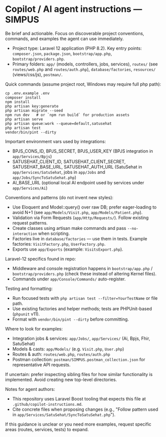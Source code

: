 <!--
Do not edit this file unless you are updating guidance for AI assist tools.
This file is consumed by local tooling (Laravel Boost) and should be concise.
-->

# Copilot / AI agent instructions — SIMPUS

Be brief and actionable. Focus on discoverable project conventions, commands, and examples the agent can use immediately.

- Project type: Laravel 12 application (PHP 8.2). Key entry points: `composer.json`, `package.json`, `bootstrap/app.php`, `bootstrap/providers.php`.
- Primary folders: `app/` (models, controllers, jobs, services), `routes/` (see `routes/web.php` and `routes/auth.php`), `database/factories`, `resources/` (views/css/js), `postman/`.

Quick commands (assume project root, Windows may require full php path):

```text
cp .env.example .env
composer install
npm install
php artisan key:generate
php artisan migrate --seed
npm run dev   # or `npm run build` for production assets
php artisan serve
php artisan queue:work --queue=default,satusehat
php artisan test
vendor/bin/pint --dirty
```

Important environment vars used by integrations:
- BPJS_CONS_ID, BPJS_SECRET, BPJS_USER_KEY (BPJS integration in `app/Services/Bpjs`)
- SATUSEHAT_CLIENT_ID, SATUSEHAT_CLIENT_SECRET, SATUSEHAT_BASE_URL, SATUSEHAT_AUTH_URL (SatuSehat in `app/Services/SatuSehat`, jobs in `app/Jobs` and `app/Jobs/SyncToSatuSehat.php`)
- AI_BASE_URL (optional local AI endpoint used by services under `app/Services/Ai`)

Conventions and patterns (do not invent new styles):
- Use Eloquent and Model::query() over raw DB; prefer eager-loading to avoid N+1 (see `app/Models/Visit.php`, `app/Models/Patient.php`).
- Validation via Form Requests (`app/Http/Requests/`). Follow existing request patterns.
- Create classes using artisan make commands and pass `--no-interaction` when scripting.
- Factories live in `database/factories` — use them in tests. Example factories: `VisitFactory.php`, `UserFactory.php`.
- Exports use `app/Exports` (example: `VisitsExport.php`).

Laravel-12 specifics found in repo:
- Middleware and console registration happens in `bootstrap/app.php` / `bootstrap/providers.php` (check these instead of altering Kernel files).
- Commands under `app/Console/Commands/` auto-register.

Testing and formatting:
- Run focused tests with `php artisan test --filter=YourTestName` or file path.
- Use existing factories and helper methods; tests are PHPUnit-based (`phpunit` v11).
- Format with `vendor/bin/pint --dirty` before committing.

Where to look for examples:
- Integration jobs & services: `app/Jobs/`, `app/Services/` (Ai, Bpjs, Fhir, SatuSehat)
- Models & casts: `app/Models/` (e.g. `Visit.php`, `User.php`)
- Routes & auth: `routes/web.php`, `routes/auth.php`
- Postman collection: `postman/SIMPUS.postman_collection.json` for representative API requests.

If uncertain: prefer inspecting sibling files for how similar functionality is implemented. Avoid creating new top-level directories.

Notes for agent authors:
- This repository uses Laravel Boost tooling that expects this file at `.github/copilot-instructions.md`.
- Cite concrete files when proposing changes (e.g., "Follow pattern used in `app/Services/SatuSehat/SyncToSatuSehat.php`").

If this guidance is unclear or you need more examples, request specific areas (routes, services, tests) to expand.
